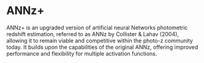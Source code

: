 # ANNz+
ANNz+ is an upgraded version of artificial neural Networks photometric redshift estimation, referred to as ANNz by Collister & Lahav (2004), allowing it to remain viable and competitive within the photo-z community today. It builds upon the capabilities of the original ANNz, offering improved performance and flexibility for multiple activation functions.
